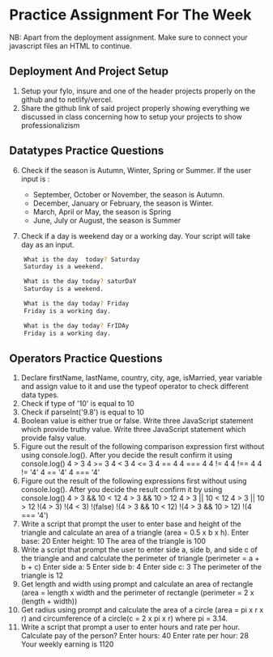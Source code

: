 # Practice Assignment For The Week

NB: Apart from the deployment assignment. Make sure to connect your javascript files an HTML to continue.

## Deployment And Project Setup

1. Setup your fylo, insure and one of the header projects properly on the github and to netlify/vercel.
2. Share the github link of said project properly showing everything we discussed in class concerning how to setup your projects to show professionalizism

## Datatypes Practice Questions

<!-- 1. Declare a variable named _challenge_ and assign it to an initial value `Pluralcode February Cohort Javascript Classes`.
2. Output the string above on the browser display using _alert()_
3. Using console.log() print out the following statement:
   `The quote 'There is no exercise better for the heart than reaching down and lifting people up.' by John Holmes teaches us to help one another.` -->
<!-- 4. Check if typeof '10' is exactly equal to 10. If not make it exactly equal. -->
<!-- 5. Check if parseFloat('9.8') is equal to 10 if not make it exactly equal with 10. -->
<!-- 6. Concatenate the following strings `My name is` and `web dev` -->
<!-- 7. Create variables `name`,`age`,`shortDescription` and `favWebDevTopic` and use concatenation to turn the values in this variable to a full sentence. Use the _alert()_ to print it to screen. -->
<!-- 
## Conditionals Practice Questions

1. Get user input using prompt(“Enter your age:”). If user is 18 or older , give feedback:'You are old enough to drive' but if not 18 give another feedback stating to wait for the number of years he needs to turn 18.

   ```sh
   Enter your age: 30
   You are old enough to drive.

   Enter your age:15
   You are left with 3 years to drive.
   ```

2. Compare the values of myAge and yourAge using if … else. Based on the comparison and log the result to console stating who is older (me or you). Use prompt(“Enter your age:”) to get the age as input.

   ```sh
   Enter your age: 30
   You are 5 years older than me.
   ```
'
3. If a is greater than b return 'a is greater than b' else 'a is less than b'.

   - using if else

   ```js
   let a = 4;
   let b = 3;
   ```

   ```sh
     4 is greater than 3'
   ``` -->

<!-- 4. Even numbers are divisible by 2 and the remainder is zero. How do you check, if a number is even or not using JavaScript?

   ```sh
   Enter a number: 2
   2 is an even number

   Enter a number: 9
   9 is is an odd number.
   ``` -->

<!-- 5. Write a code which can give grades to students according to their scores:

   - 80-100, A
   - 70-89, B
   - 60-69, C
   - 50-59, D
   - 0-49, F -->

6. Check if the season is Autumn, Winter, Spring or Summer.
   If the user input is :

   - September, October or November, the season is Autumn.
   - December, January or February, the season is Winter.
   - March, April or May, the season is Spring
   - June, July or August, the season is Summer

7. Check if a day is weekend day or a working day. Your script will take day as an input.

```sh
    What is the day  today? Saturday
    Saturday is a weekend.

    What is the day today? saturDaY
    Saturday is a weekend.

    What is the day today? Friday
    Friday is a working day.

    What is the day today? FrIDAy
    Friday is a working day.
```

## Operators Practice Questions

1. Declare firstName, lastName, country, city, age, isMarried, year variable and assign value to it and use the typeof operator to check different data types.
2. Check if type of '10' is equal to 10
3. Check if parseInt('9.8') is equal to 10
4. Boolean value is either true or false.
   Write three JavaScript statement which provide truthy value.
   Write three JavaScript statement which provide falsy value.
5. Figure out the result of the following comparison expression first without using console.log(). After you decide the result confirm it using console.log()
   4 > 3
   4 >= 3
   4 < 3
   4 <= 3
   4 == 4
   4 === 4
   4 != 4
   4 !== 4
   4 != '4'
   4 == '4'
   4 === '4'
6. Figure out the result of the following expressions first without using console.log(). After you decide the result confirm it by using console.log()
   4 > 3 && 10 < 12
   4 > 3 && 10 > 12
   4 > 3 || 10 < 12
   4 > 3 || 10 > 12
   !(4 > 3)
   !(4 < 3)
   !(false)
   !(4 > 3 && 10 < 12)
   !(4 > 3 && 10 > 12)
   !(4 === '4')
7. Write a script that prompt the user to enter base and height of the triangle and calculate an area of a triangle (area = 0.5 x b x h).
   Enter base: 20
   Enter height: 10
   The area of the triangle is 100
8. Write a script that prompt the user to enter side a, side b, and side c of the triangle and and calculate the perimeter of triangle (perimeter = a + b + c)
   Enter side a: 5
   Enter side b: 4
   Enter side c: 3
   The perimeter of the triangle is 12
9. Get length and width using prompt and calculate an area of rectangle (area = length x width and the perimeter of rectangle (perimeter = 2 x (length + width))
10. Get radius using prompt and calculate the area of a circle (area = pi x r x r) and circumference of a circle(c = 2 x pi x r) where pi = 3.14.
11. Write a script that prompt a user to enter hours and rate per hour. Calculate pay of the person?
    Enter hours: 40
    Enter rate per hour: 28
    Your weekly earning is 1120
